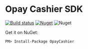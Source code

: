 # Opay Cashier SDK

[![Build status](https://ci.appveyor.com/api/projects/status/cfppdmdkl75gcvn2?svg=true)](https://ci.appveyor.com/project/MrFojo/opay-cashier-dotnet)
[![Nuget](https://img.shields.io/nuget/v/OPayCashier)](https://www.nuget.org/packages/OPayCashier/)
![Nuget](https://img.shields.io/nuget/dt/OPayCashier)

Get it on NuGet:

`PM> Install-Package OpayCashier`